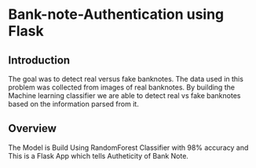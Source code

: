 # Bank-note-Authentication using Flask

## Introduction

The goal was to detect real versus fake banknotes. The data used in this problem was collected from images of real banknotes. By building the Machine learning classifier we are able to detect real vs fake banknotes based on the information parsed from it.

## Overview

The Model is Build Using RandomForest Classifier with 98% accuracy and This is a Flask App which tells Autheticity of Bank Note.
